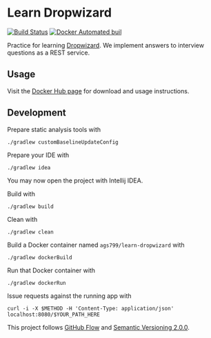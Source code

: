# Learn Dropwizard
[![Build Status](https://circleci.com/gh/ags799/learn-dropwizard.svg?style=shield&circle-token=beac835a1c461670d578e3016d6b85581721e19f)](https://circleci.com/gh/ags799/learn-dropwizard)
[![Docker Automated buil](https://img.shields.io/docker/automated/jrottenberg/ffmpeg.svg)](https://hub.docker.com/r/ags799/learn-dropwizard/)

Practice for learning [Dropwizard](http://dropwizard.io). We implement answers to interview questions as a REST service.

## Usage

Visit the [Docker Hub page](https://hub.docker.com/r/ags799/learn-dropwizard/) for
download and usage instructions.

## Development

Prepare static analysis tools with

    ./gradlew customBaselineUpdateConfig

Prepare your IDE with

    ./gradlew idea

You may now open the project with Intellij IDEA.

Build with

    ./gradlew build

Clean with

    ./gradlew clean

Build a Docker container named `ags799/learn-dropwizard` with

    ./gradlew dockerBuild

Run that Docker container with

    ./gradlew dockerRun

Issue requests against the running app with

    curl -i -X $METHOD -H 'Content-Type: application/json' localhost:8080/$YOUR_PATH_HERE

This project follows [GitHub Flow](https://guides.github.com/introduction/flow/)
and [Semantic Versioning 2.0.0](http://semver.org/).
